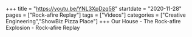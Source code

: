+++
title = "https://youtu.be/YNL3XpDzq58"
startdate = "2020-11-28"
pages = ["Rock-afire Replay"]
tags = ["Videos"]
categories = ["Creative Engineering","ShowBiz Pizza Place"]
+++
Our House - The Rock-afire Explosion - Rock-afire Replay
